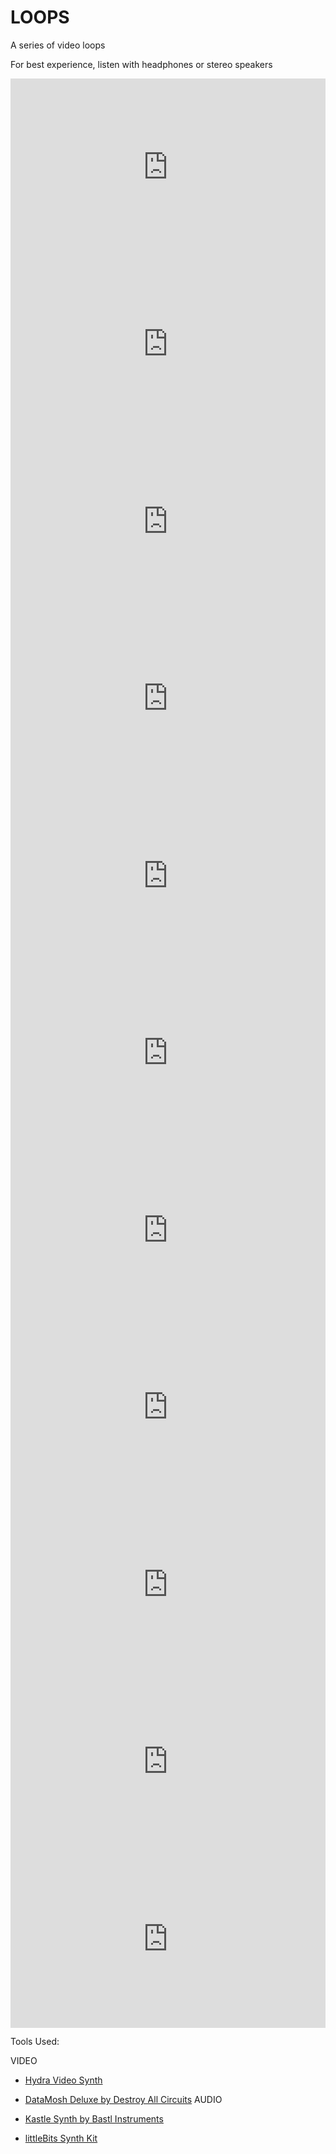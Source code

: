 # LOOPS
A series of video loops

For best experience, listen with headphones or stereo speakers

<div style="padding:56.25% 0 0 0;position:relative;"><iframe src="https://player.vimeo.com/video/544326095?badge=0&amp;autopause=0&amp;player_id=0&amp;app_id=58479" frameborder="0" allow="autoplay; fullscreen; picture-in-picture" allowfullscreen style="position:absolute;top:0;left:0;width:100%;height:100%;" title="WASHED"></iframe></div><script src="https://player.vimeo.com/api/player.js"></script>



<div style="padding:56.25% 0 0 0;position:relative;"><iframe src="https://player.vimeo.com/video/544323601?badge=0&amp;autopause=0&amp;player_id=0&amp;app_id=58479" frameborder="0" allow="autoplay; fullscreen; picture-in-picture" allowfullscreen style="position:absolute;top:0;left:0;width:100%;height:100%;" title="CLOSE FAR"></iframe></div><script src="https://player.vimeo.com/api/player.js"></script>



<div style="padding:56.25% 0 0 0;position:relative;"><iframe src="https://player.vimeo.com/video/544323488?badge=0&amp;autopause=0&amp;player_id=0&amp;app_id=58479" frameborder="0" allow="autoplay; fullscreen; picture-in-picture" allowfullscreen style="position:absolute;top:0;left:0;width:100%;height:100%;" title="CARD"></iframe></div><script src="https://player.vimeo.com/api/player.js"></script>



<div style="padding:56.25% 0 0 0;position:relative;"><iframe src="https://player.vimeo.com/video/544325667?badge=0&amp;autopause=0&amp;player_id=0&amp;app_id=58479" frameborder="0" allow="autoplay; fullscreen; picture-in-picture" allowfullscreen style="position:absolute;top:0;left:0;width:100%;height:100%;" title="STAY STILL"></iframe></div><script src="https://player.vimeo.com/api/player.js"></script>



<div style="padding:56.25% 0 0 0;position:relative;"><iframe src="https://player.vimeo.com/video/544325542?badge=0&amp;autopause=0&amp;player_id=0&amp;app_id=58479" frameborder="0" allow="autoplay; fullscreen; picture-in-picture" allowfullscreen style="position:absolute;top:0;left:0;width:100%;height:100%;" title="MASH"></iframe></div><script src="https://player.vimeo.com/api/player.js"></script>



<div style="padding:56.25% 0 0 0;position:relative;"><iframe src="https://player.vimeo.com/video/544325188?badge=0&amp;autopause=0&amp;player_id=0&amp;app_id=58479" frameborder="0" allow="autoplay; fullscreen; picture-in-picture" allowfullscreen style="position:absolute;top:0;left:0;width:100%;height:100%;" title="KISS"></iframe></div><script src="https://player.vimeo.com/api/player.js"></script>



<div style="padding:56.25% 0 0 0;position:relative;"><iframe src="https://player.vimeo.com/video/544324713?badge=0&amp;autopause=0&amp;player_id=0&amp;app_id=58479" frameborder="0" allow="autoplay; fullscreen; picture-in-picture" allowfullscreen style="position:absolute;top:0;left:0;width:100%;height:100%;" title="THUNDER"></iframe></div><script src="https://player.vimeo.com/api/player.js"></script>



<div style="padding:56.25% 0 0 0;position:relative;"><iframe src="https://player.vimeo.com/video/544324612?badge=0&amp;autopause=0&amp;player_id=0&amp;app_id=58479" frameborder="0" allow="autoplay; fullscreen; picture-in-picture" allowfullscreen style="position:absolute;top:0;left:0;width:100%;height:100%;" title="PLANET"></iframe></div><script src="https://player.vimeo.com/api/player.js"></script>



<div style="padding:56.25% 0 0 0;position:relative;"><iframe src="https://player.vimeo.com/video/544324187?badge=0&amp;autopause=0&amp;player_id=0&amp;app_id=58479" frameborder="0" allow="autoplay; fullscreen; picture-in-picture" allowfullscreen style="position:absolute;top:0;left:0;width:100%;height:100%;" title="RED"></iframe></div><script src="https://player.vimeo.com/api/player.js"></script>



<div style="padding:56.25% 0 0 0;position:relative;"><iframe src="https://player.vimeo.com/video/544323823?badge=0&amp;autopause=0&amp;player_id=0&amp;app_id=58479" frameborder="0" allow="autoplay; fullscreen; picture-in-picture" allowfullscreen style="position:absolute;top:0;left:0;width:100%;height:100%;" title="PETAL"></iframe></div><script src="https://player.vimeo.com/api/player.js"></script>



<div style="padding:56.25% 0 0 0;position:relative;"><iframe src="https://player.vimeo.com/video/544323719?badge=0&amp;autopause=0&amp;player_id=0&amp;app_id=58479" frameborder="0" allow="autoplay; fullscreen; picture-in-picture" allowfullscreen style="position:absolute;top:0;left:0;width:100%;height:100%;" title="PAINT"></iframe></div><script src="https://player.vimeo.com/api/player.js"></script>

Tools Used:


VIDEO

- [Hydra Video Synth](https://hydra.ojack.xyz/?sketch_id=celeste_1)
- [DataMosh Deluxe by Destroy All Circuits](https://www.destroyallcircuits.com/)
AUDIO

- [Kastle Synth by Bastl Instruments](https://bastl-instruments.com/)
- [littleBits Synth Kit](https://sphero.com/products/synth-kit?gclid=CjwKCAjwm7mEBhBsEiwA_of-THrKZPEIUAp12fyTV167L2u3iccx6eV7uRCSZYjdNFrixSZPzPMliRoC-tAQAvD_BwE)





